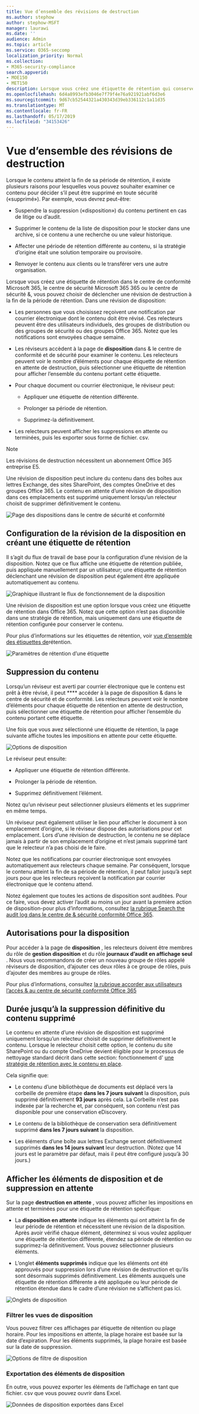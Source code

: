 ```yaml
---
title: Vue d’ensemble des révisions de destruction
ms.author: stephow
author: stephow-MSFT
manager: laurawi
ms.date: ''
audience: Admin
ms.topic: article
ms.service: O365-seccomp
localization_priority: Normal
ms.collection:
- M365-security-compliance
search.appverid:
- MOE150
- MET150
description: Lorsque vous créez une étiquette de rétention qui conserve le contenu dans Microsoft 365, vous pouvez choisir de déclencher une révision de disposition à la fin de la période de rétention.
ms.openlocfilehash: 6d4a8993efb3046e7f79f4e76a921921abf6d3e6
ms.sourcegitcommit: 9d67cb52544321a430343d39eb336112c1a11d35
ms.translationtype: MT
ms.contentlocale: fr-FR
ms.lasthandoff: 05/17/2019
ms.locfileid: "34153426"
---
```

# <a name="overview-of-disposition-reviews"></a>Vue d’ensemble des révisions de destruction

Lorsque le contenu atteint la fin de sa période de rétention, il existe plusieurs raisons pour lesquelles vous pouvez souhaiter examiner ce contenu pour décider s’il peut être supprimé en toute sécurité («supprimé»). Par exemple, vous devrez peut-être:
  
- Suspendre la suppression («disposition») du contenu pertinent en cas de litige ou d’audit.
    
- Supprimer le contenu de la liste de disposition pour le stocker dans une archive, si ce contenu a une recherche ou une valeur historique.
    
- Affecter une période de rétention différente au contenu, si la stratégie d’origine était une solution temporaire ou provisoire.
    
- Renvoyer le contenu aux clients ou le transférer vers une autre organisation.
    
Lorsque vous créez une étiquette de rétention dans le centre de conformité Microsoft 365, le centre de sécurité Microsoft 365 365 ou le centre de sécurité &, vous pouvez choisir de déclencher une révision de destruction à la fin de la période de rétention. Dans une révision de disposition:
  
- Les personnes que vous choisissez reçoivent une notification par courrier électronique dont le contenu doit être révisé. Ces relecteurs peuvent être des utilisateurs individuels, des groupes de distribution ou des groupes de sécurité ou des groupes Office 365. Notez que les notifications sont envoyées chaque semaine.
    
- Les réviseurs accèdent à la page de **disposition** dans &amp; le centre de conformité et de sécurité pour examiner le contenu. Les relecteurs peuvent voir le nombre d’éléments pour chaque étiquette de rétention en attente de destruction, puis sélectionner une étiquette de rétention pour afficher l’ensemble du contenu portant cette étiquette.
    
- Pour chaque document ou courrier électronique, le réviseur peut:
    
  - Appliquer une étiquette de rétention différente.
    
  - Prolonger sa période de rétention.
    
  - Supprimez-la définitivement.
    
- Les relecteurs peuvent afficher les suppressions en attente ou terminées, puis les exporter sous forme de fichier. csv.

> [!NOTE]
> Les révisions de destruction nécessitent un abonnement Office 365 entreprise E5.
  
Une révision de disposition peut inclure du contenu dans des boîtes aux lettres Exchange, des sites SharePoint, des comptes OneDrive et des groupes Office 365. Le contenu en attente d’une révision de disposition dans ces emplacements est supprimé uniquement lorsqu’un relecteur choisit de supprimer définitivement le contenu.
  
![Page des dispositions dans le centre de sécurité et conformité](media/Retention_Dispositions_v2_page.png)

## <a name="setting-up-the-disposition-review-by-creating-a-retention-label"></a>Configuration de la révision de la disposition en créant une étiquette de rétention

Il s’agit du flux de travail de base pour la configuration d’une révision de la disposition. Notez que ce flux affiche une étiquette de rétention publiée, puis appliquée manuellement par un utilisateur; une étiquette de rétention déclenchant une révision de disposition peut également être appliquée automatiquement au contenu.
  
![Graphique illustrant le flux de fonctionnement de la disposition](media/5fb3f33a-cb53-468c-becc-6dda0ec52778.png)
  
Une révision de disposition est une option lorsque vous créez une étiquette de rétention dans Office 365. Notez que cette option n’est pas disponible dans une stratégie de rétention, mais uniquement dans une étiquette de rétention configurée pour conserver le contenu.
  
Pour plus d’informations sur les étiquettes de rétention, voir [vue d’ensemble des étiquettes de](labels.md)rétention.
  
![Paramètres de rétention d’une étiquette](media/a16dd202-8862-40ac-80ff-6fee974de5da.png)
  
## <a name="disposing-content"></a>Suppression du contenu

Lorsqu’un réviseur est averti par courrier électronique que le contenu est prêt à être révisé, il peut **** accéder à la page de disposition &amp; dans le centre de sécurité et de conformité. Les relecteurs peuvent voir le nombre d’éléments pour chaque étiquette de rétention en attente de destruction, puis sélectionner une étiquette de rétention pour afficher l’ensemble du contenu portant cette étiquette.

Une fois que vous avez sélectionné une étiquette de rétention, la page suivante affiche toutes les impositions en attente pour cette étiquette.

![Options de disposition](media/Retention_Disposition_options_v2.png)

Le réviseur peut ensuite: 
  
- Appliquer une étiquette de rétention différente.
    
- Prolonger la période de rétention.
    
- Supprimez définitivement l’élément.

Notez qu’un réviseur peut sélectionner plusieurs éléments et les supprimer en même temps.
    
Un réviseur peut également utiliser le lien pour afficher le document à son emplacement d’origine, si le réviseur dispose des autorisations pour cet emplacement. Lors d’une révision de destruction, le contenu ne se déplace jamais à partir de son emplacement d’origine et n’est jamais supprimé tant que le relecteur n’a pas choisi de le faire.
  
Notez que les notifications par courrier électronique sont envoyées automatiquement aux relecteurs chaque semaine. Par conséquent, lorsque le contenu atteint la fin de sa période de rétention, il peut falloir jusqu’à sept jours pour que les relecteurs reçoivent la notification par courrier électronique que le contenu attend.
  
Notez également que toutes les actions de disposition sont auditées. Pour ce faire, vous devez activer l’audit au moins un jour avant la première action de disposition-pour plus d’informations, consultez [la rubrique Search the audit log dans le centre de &amp; sécurité conformité Office 365](search-the-audit-log-in-security-and-compliance.md). 
  
## <a name="permissions-for-disposition"></a>Autorisations pour la disposition

Pour accéder à la page de **disposition** , les relecteurs doivent être membres du rôle de **gestion disposition** et du rôle **journaux d’audit en affichage seul** . Nous vous recommandons de créer un nouveau groupe de rôles appelé réviseurs de disposition, d’ajouter ces deux rôles à ce groupe de rôles, puis d’ajouter des membres au groupe de rôles. 
  
Pour plus d’informations, consultez [la rubrique accorder aux utilisateurs l’accès &amp; au centre de sécurité conformité Office 365](grant-access-to-the-security-and-compliance-center.md)
  
## <a name="how-long-until-disposed-content-is-permanently-deleted"></a>Durée jusqu’à la suppression définitive du contenu supprimé

Le contenu en attente d’une révision de disposition est supprimé uniquement lorsqu’un relecteur choisit de supprimer définitivement le contenu. Lorsque le relecteur choisit cette option, le contenu du site SharePoint ou du compte OneDrive devient éligible pour le processus de nettoyage standard décrit dans cette section: fonctionnement d' [une stratégie de rétention avec le contenu en place](retention-policies.md#how-a-retention-policy-works-with-content-in-place).
  
Cela signifie que:
  
- Le contenu d’une bibliothèque de documents est déplacé vers la corbeille de première étape **dans les 7 jours suivant** la disposition, puis supprimé définitivement **93 jours** après cela. La Corbeille n’est pas indexée par la recherche et, par conséquent, son contenu n’est pas disponible pour une conservation eDiscovery.

- Le contenu de la bibliothèque de conservation sera définitivement supprimé **dans les 7 jours suivant** la disposition.

- Les éléments d’une boîte aux lettres Exchange seront définitivement supprimés **dans les 14 jours suivant** leur destruction. (Notez que 14 jours est le paramètre par défaut, mais il peut être configuré jusqu’à 30 jours.)
    
## <a name="view-pending-dispositions-and-disposed-items"></a>Afficher les éléments de disposition et de suppression en attente

Sur la page **destruction en attente** , vous pouvez afficher les impositions en attente et terminées pour une étiquette de rétention spécifique: 
  
- La **disposition en attente** indique les éléments qui ont atteint la fin de leur période de rétention et nécessitent une révision de la disposition. Après avoir vérifié chaque élément, déterminez si vous voulez appliquer une étiquette de rétention différente, étendez sa période de rétention ou supprimez-la définitivement. Vous pouvez sélectionner plusieurs éléments.
    
- L’onglet **éléments supprimés** indique que les éléments ont été approuvés pour suppression lors d’une révision de destruction et qu’ils sont désormais supprimés définitivement. Les éléments auxquels une étiquette de rétention différente a été appliquée ou leur période de rétention étendue dans le cadre d’une révision ne s’affichent pas ici.

![Onglets de disposition](media/Retention_Disposition_tabs.png)
    
### <a name="filter-the-disposition-views"></a>Filtrer les vues de disposition

Vous pouvez filtrer ces affichages par étiquette de rétention ou plage horaire. Pour les impositions en attente, la plage horaire est basée sur la date d’expiration. Pour les éléments supprimés, la plage horaire est basée sur la date de suppression.
  
![Options de filtre de disposition](media/Retention_filter_options.png)

### <a name="export-the-disposition-items"></a>Exportation des éléments de disposition

En outre, vous pouvez exporter les éléments de l’affichage en tant que fichier. csv que vous pouvez ouvrir dans Excel.
  
![Données de disposition exportées dans Excel](media/08e3bc09-b132-47b4-a051-a590b697e725.png)
  

